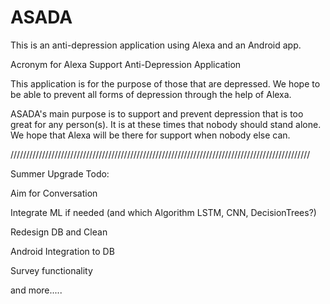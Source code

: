 # ASADA
This is an anti-depression application using Alexa and an Android app.




Acronym for Alexa Support Anti-Depression Application


This application is for the purpose of those that are depressed.  We 
hope to be able to prevent all forms of depression through the help 
of Alexa.  

ASADA's main purpose is to support and prevent depression that is too 
great for any person(s).  It is at these times that nobody should stand
alone.  We hope that Alexa will be there for support when nobody else 
can.


///////////////////////////////////////////////////////////////////////////////////////////////

Summer Upgrade Todo:
  
  Aim for Conversation
  
  Integrate ML if needed (and which Algorithm LSTM, CNN, DecisionTrees?)
  
  Redesign DB and Clean
  
  Android Integration to DB

  Survey functionality
  
  and more.....
  

